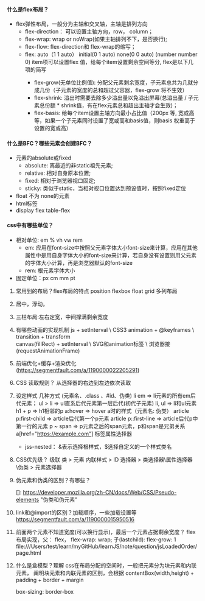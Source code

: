 #### 什么是flex布局？

- flex弹性布局，一般分为主轴和交叉轴，主轴是排列方向
  - flex-direction： 可以设置主轴方向，row， column；
  - flex-wrap: wrap or noWrap(如果主轴排列不下，是否换行);
  - flex-flow: flex-direction和 flex-wrap的缩写；
  - flex: auto（1 1 auto） initial(0 1 auto) none(0 0 auto) <positive-numner>(number number 0)
      item项可以设置flex 值，给每个item设置剩余空间等分, flex是以下几项的简写
    - flex-grow(无单位比例值): 分配父元素剩余宽度，子元素总共为几就分成几份（子元素的宽度的总和超过父容器，flex-grow 将不生效）
    - flex-shrink: 溢出时需要去除多少溢出量以免溢出屏幕(总溢出量 / 子元素总份额 * shrink值，有在flex元素总和超出主轴才会生效)；
    - flex-basis: 给每个item设置主轴方向最小占比值（200px 等, 宽或高等，如果一个子元素同时设置了宽或高和basis值，则basis 权重高于设置的宽或高）

#### 什么是BFC？哪些元素会创建BFC？

- 元素的absolute或fixed 
  - absolute: 离最近的非static祖先元素;
  - relative: 相对自身原本位置;
  - fixed: 相对于浏览器视口固定;
  - sticky: 类似于static，当相对视口位置达到预设值时，按照fixed定位
- float 不为 none的元素
- html标签
- display flex table-flex

#### css中有哪些单位？

- 相对单位: em  % vh vw rem
  - em: 应用在font-size中按照父元素字体大小font-size来计算，应用在其他属性中是用自身字体大小的font-size来计算，若自身没有设置则用父元素的字体大小计算，再是浏览器默认的font-size
  - rem: 根元素字体大小
- 固定单位：px cm mm pt



1. 常用到的布局？flex布局的特点
    position
    flexbox
    float
    grid
    多列布局
  
2. 居中，浮动，

3. 三栏布局:左右定宽，中间撑满剩余宽度

4. 有哪些动画的实现机制
   js + setInterval \ CSS3 animation + @keyframes \ transition + transform \
   canvas(fillRect) + setInterval \ SVG和animation标签 \ 浏览器接(requestAnimationFrame)

5. 前端优化+缓存+渲染优化 (https://segmentfault.com/a/1190000022205291)

6. CSS 读取规则？ 从选择器的右边到左边依次读取

7. 设定样式 几种方式 (元素名、.class 、#id、伪类)
   li em => li元素的所有em后代元素；
   ul > li => ul直系后代元素第一层后代(初代子元素)
   li, ul => li和ul元素
   h1 + p => h1相邻的p
   a:hover => hover a时的样式（元素名: 伪类）
   article p:first-child => article后代第一个p元素
   article p::first-line => article后代p中第一行的元素
   p ~ span => p元素之后的span元素，p和span是兄弟关系
   a[href="https://example.com"]  标签属性选择器
   *  jss-nested： &表示选择根样式，$选择自定义的一个样式类名

8. CSS优先级？ 级联 类 > 元素  内联样式 > ID 选择器 > 类选择器\属性选择器\伪类 > 元素选择器

10. 伪元素和伪类的区别？有哪些？

     []: https://developer.mozilla.org/zh-CN/docs/Web/CSS/Pseudo-elements	"伪类和伪元素"

11. link和@import的区别？加载顺序，一些加载设置等
        https://segmentfault.com/a/1190000015950516

12. 前面两个元素不知道宽度(可以换行显示)，最后一个元素占据剩余宽度？
      flex布局实现，父： flex， flex-wrap: wrap; 子(lastchild): flex-grow: 1
      file:///Users/test/learn/myGitHub/learnJS/note/question/jsLoadedOrder/page.html

13. 什么是盒模型？理解
      css在布局分配的空间时，一般把元素分为块元素和内联元素，
      阐明块元素和内联元素的区别，会根据 contentBox(width,height) + padding + border + margin

      box-sizing: border-box
